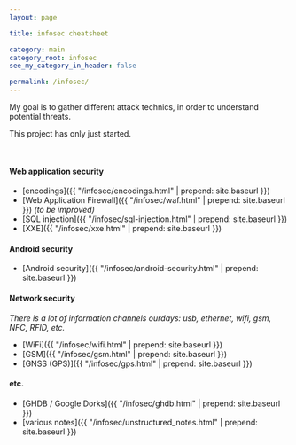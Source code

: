 ```yaml
---
layout: page

title: infosec cheatsheet

category: main
category_root: infosec
see_my_category_in_header: false

permalink: /infosec/
---
```


<article class="markdown-body" markdown="1">

My goal is to gather different attack technics, in order to understand potential threats.

This project has only just started.

<br>

#### Web application security

- [encodings]({{ "/infosec/encodings.html" | prepend: site.baseurl }})
- [Web Application Firewall]({{ "/infosec/waf.html" | prepend: site.baseurl }}) *(to be improved)*
- [SQL injection]({{ "/infosec/sql-injection.html" | prepend: site.baseurl }})
- [XXE]({{ "/infosec/xxe.html" | prepend: site.baseurl }})

#### Android security

- [Android security]({{ "/infosec/android-security.html" | prepend: site.baseurl }})

#### Network security

*There is a lot of information channels ourdays: usb, ethernet, wifi, gsm, NFC, RFID, etc.*

- [WiFi]({{ "/infosec/wifi.html" | prepend: site.baseurl }})
- [GSM]({{ "/infosec/gsm.html" | prepend: site.baseurl }})
- [GNSS (GPS)]({{ "/infosec/gps.html" | prepend: site.baseurl }})

#### etc.

- [GHDB / Google Dorks]({{ "/infosec/ghdb.html" | prepend: site.baseurl }})
- [various notes]({{ "/infosec/unstructured_notes.html" | prepend: site.baseurl }})

</article>
